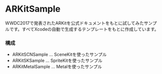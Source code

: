 # ARKitSample

WWDC2017で発表されたARKitを公式ドキュメントをもとに試してみたサンプルです。すべてXcodeの自動で生成するテンプレートをもとに作成しています。

### 構成

- ARKitSCNSample ... SceneKitを使ったサンプル
- ARKitSKSample ... SpriteKitを使ったサンプル
- ARKitMetalSample ... Metalを使ったサンプル
